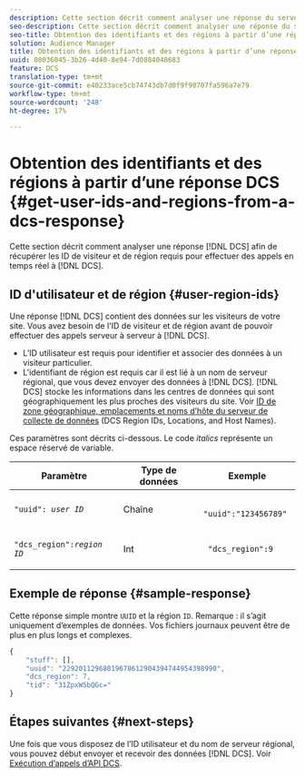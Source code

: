 ```yaml
---
description: Cette section décrit comment analyser une réponse du serveur de collecte de données afin de récupérer les ID de visiteur et de région requis pour effectuer des appels en temps réel au serveur de collecte de données.
seo-description: Cette section décrit comment analyser une réponse du serveur de collecte de données afin de récupérer les ID de visiteur et de région requis pour effectuer des appels en temps réel au serveur de collecte de données.
seo-title: Obtention des identifiants et des régions à partir d’une réponse DCS
solution: Audience Manager
title: Obtention des identifiants et des régions à partir d’une réponse DCS
uuid: 08036045-3b26-4d40-8e94-7d0884048683
feature: DCS
translation-type: tm+mt
source-git-commit: e40233ace5cb74743db7d0f9f90707fa596a7e79
workflow-type: tm+mt
source-wordcount: '248'
ht-degree: 17%

---
```



# Obtention des identifiants et des régions à partir d’une réponse DCS {#get-user-ids-and-regions-from-a-dcs-response}

Cette section décrit comment analyser une réponse [!DNL DCS] afin de récupérer les ID de visiteur et de région requis pour effectuer des appels en temps réel à [!DNL DCS].

## ID d&#39;utilisateur et de région {#user-region-ids}

Une réponse [!DNL DCS] contient des données sur les visiteurs de votre site. Vous avez besoin de l&#39;ID de visiteur et de région avant de pouvoir effectuer des appels serveur à serveur à [!DNL DCS].

* L’ID utilisateur est requis pour identifier et associer des données à un visiteur particulier.
* L&#39;identifiant de région est requis car il est lié à un nom de serveur régional, que vous devez envoyer des données à [!DNL DCS]. [!DNL DCS] stocke les informations dans les centres de données qui sont géographiquement les plus proches des visiteurs du site. Voir [ID de zone géographique, emplacements et noms d’hôte du serveur de collecte de données](../../../api/dcs-intro/dcs-api-reference/dcs-regions.md) (DCS Region IDs, Locations, and Host Names).

Ces paramètres sont décrits ci-dessous. Le code *italics* représente un espace réservé de variable.

<table id="table_822C02D5978348DCB7153001882D397C"> 
 <thead> 
  <tr> 
   <th colname="col1" class="entry"> Paramètre </th> 
   <th colname="col2" class="entry"> Type de données </th> 
   <th colname="col3" class="entry"> Exemple </th> 
  </tr> 
 </thead>
 <tbody> 
  <tr> 
   <td colname="col1"> <p><code>"uuid": <i>user ID</i></code> </p> </td> 
   <td colname="col2"> <p>Chaîne </p> </td> 
   <td colname="col3"> <p> <code> "uuid":"123456789"</code> </p> </td> 
  </tr> 
  <tr> 
   <td colname="col1"> <p><code>"dcs_region":<i>region ID</i></code> </p> </td> 
   <td colname="col2"> <p>Int </p> </td> 
   <td colname="col3"> <p> <code> "dcs_region":9</code> </p> </td> 
  </tr> 
 </tbody> 
</table>

## Exemple de réponse {#sample-response}

Cette réponse simple montre `UUID` et la région `ID`. Remarque : il s’agit uniquement d’exemples de données. Vos fichiers journaux peuvent être de plus en plus longs et complexes.

```js
{
    "stuff": [],
    "uuid": "22920112968019678612904394744954398990",
    "dcs_region": 7,
    "tid": "31ZpxW5bQGc="
}
```

## Étapes suivantes {#next-steps}

Une fois que vous disposez de l’ID utilisateur et du nom de serveur régional, vous pouvez début envoyer et recevoir des données [!DNL DCS]. Voir [Exécution d’appels d’API DCS](../../../api/dcs-intro/dcs-s2s/dcs-s2s-calls.md).
